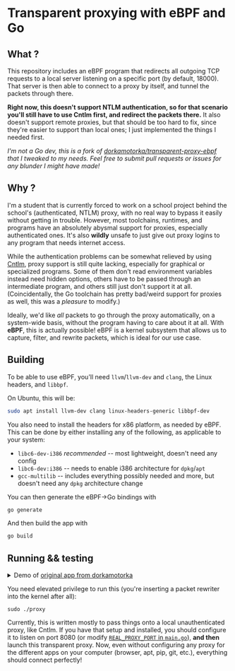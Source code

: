 # Transparent proxying with eBPF and Go

## What ?

This repository includes an eBPF program that redirects all outgoing TCP
requests to a local server listening on a specific port (by default,
18000). That server is then able to connect to a proxy by itself, and
tunnel the packets through there.

**Right now, this doesn't support NTLM authentication, so for that
scenario you'll still have to use Cntlm first, and redirect the packets
there.** It also doesn't support remote proxies, but that should be too
hard to fix, since they're easier to support than local ones; I just
implemented the things I needed first.

*I'm not a Go dev, this is a fork of [dorkamotorka/transparent-proxy-ebpf](https://github.com/dorkamotorka/transparent-proxy-ebpf)
that I tweaked to my needs. Feel free to submit pull requests or issues
for any blunder I might have made!*

## Why ?

I'm a student that is currently forced to work on a school project
behind the school's (authenticated, NTLM) proxy, with no real way to
bypass it easily without getting in trouble. However, most toolchains,
runtimes, and programs have an absolutely abysmal support for proxies,
especially authenticated ones. It's also **wildly** unsafe to just
give out proxy logins to any program that needs internet access.

While the authentication problems can be somewhat relieved by using
[Cntlm](https://cntlm.sourceforge.net/), proxy support is still quite
lacking, especially for graphical or specialized programs. Some of them
don't read environment variables instead need hidden options, others
have to be passed through an intermediate program, and others still just
don't support it at all. (Coincidentally, the Go toolchain has pretty
bad/weird support for proxies as well, this was a *pleasure* to modify.)

Ideally, we'd like *all* packets to go through the proxy automatically,
on a system-wide basis, without the program having to care about it at
all. With **eBPF**, this is actually possible! eBPF is a kernel subsystem
that allows us to capture, filter, and rewrite packets, which is ideal
for our use case.

## Building

To be able to use eBPF, you'll need `llvm`/`llvm-dev` and `clang`, the
Linux headers, and `libbpf`.

On Ubuntu, this will be:
```sh
sudo apt install llvm-dev clang linux-headers-generic libbpf-dev
```

You also need to install the headers for x86 platform, as needed by eBPF. This
can be done by either installing any of the following, as applicable to your
system:
- `libc6-dev-i386` *recommended* -- most lightweight, doesn't need any config
- `libc6-dev:i386` -- needs to enable i386 architecture for `dpkg`/`apt`
- `gcc-multilib` -- includes everything possibly needed and more, but doesn't
  need any `dpkg` architecture change

You can then generate the eBPF->Go bindings with
```sh
go generate
```

And then build the app with
```sh
go build
```

## Running && testing

<details>
    <summary>
        Demo of <a href="https://github.com/dorkamotorka/transparent-proxy-ebpf">original app from dorkamotorka</a>
    </summary>
    <video src="https://github.com/user-attachments/assets/325745b2-9be1-43cd-bd64-14fa6ac5f5e0">
</details>

You need elevated privilege to run this (you're inserting a packet
rewriter into the kernel after all):
```
sudo ./proxy
```

Currently, this is written mostly to pass things onto a local
unauthenticated proxy, like Cntlm. If you have that setup and installed,
you should configure it to listen on port 8080 (or modify
[`REAL_PROXY_PORT` in `main.go`](https://github.com/Blokyk/transparent-proxy-ebpf/blob/8208e2727114ee22ac5813741fbaec760e4917cd/main.go#L27)), **and then** launch this transparent proxy. Now, even without
configuring any proxy for the different apps on your computer (browser,
apt, pip, git, etc.), everything should connect perfectly!